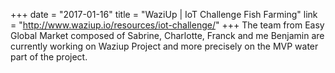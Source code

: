+++
date = "2017-01-16"
title = "WaziUp | IoT Challenge Fish Farming"
link = "http://www.waziup.io/resources/iot-challenge/"
+++
The team from Easy Global Market composed of Sabrine, Charlotte, Franck and me Benjamin are currently working on Waziup Project and more precisely on the MVP water part of the project.